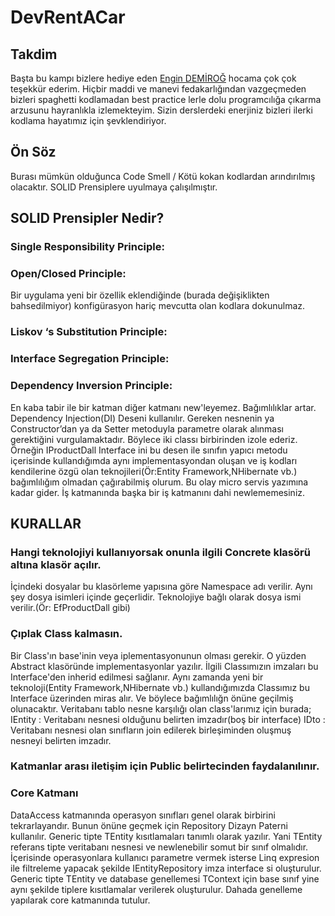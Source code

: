 # DevRentACar

## Takdim
Başta bu kampı bizlere hediye eden [Engin DEMİROĞ](https://github.com/engindemirog) hocama çok çok teşekkür ederim. Hiçbir maddi ve manevi fedakarlığından vazgeçmeden bizleri spaghetti kodlamadan best practice lerle dolu programcılığa çıkarma arzusunu hayranlıkla izlemekteyim. Sizin derslerdeki enerjiniz bizleri ilerki kodlama hayatımız için şevklendiriyor.
## Ön Söz
Burası mümkün olduğunca Code Smell / Kötü kokan kodlardan arındırılmış olacaktır. SOLID Prensiplere uyulmaya çalışılmıştır.

## SOLID Prensipler Nedir?
### Single Responsibility Principle:

### Open/Closed Principle:
Bir uygulama yeni bir özellik eklendiğinde (burada değişiklikten bahsedilmiyor) konfigürasyon hariç mevcutta olan kodlara dokunulmaz.

### Liskov ‘s Substitution Principle:

### Interface Segregation Principle:

### Dependency Inversion Principle:
En kaba tabir ile bir katman diğer katmanı new'leyemez. Bağımlılıklar artar. 
Dependency Injection(DI) Deseni kullanılır. Gereken nesnenin ya Constructor’dan ya da Setter metoduyla parametre olarak alınması gerektiğini vurgulamaktadır. Böylece iki classı birbirinden izole ederiz. Örneğin IProductDall Interface ini bu desen ile sınıfın yapıcı metodu içerisinde kullandığımda aynı implementasyondan oluşan ve iş kodları kendilerine özgü olan teknojileri(Ör:Entity Framework,NHibernate vb.) bağımlılığım olmadan çağırabilmiş olurum.
Bu olay micro servis yazımına kadar gider. İş katmanında başka bir iş katmanını dahi newlememesiniz.

## KURALLAR

### Hangi teknolojiyi kullanıyorsak onunla ilgili Concrete klasörü altına klasör açılır.
İçindeki dosyalar bu klasörleme yapısına göre Namespace adı verilir.
Aynı şey dosya isimleri içinde geçerlidir. Teknolojiye bağlı olarak dosya ismi verilir.(Ör: EfProductDall gibi)

### Çıplak Class kalmasın.
Bir Class'ın base'inin veya iplementasyonunun olması gerekir.
O yüzden Abstract klasöründe implementasyonlar yazılır.
İlgili Classımızın imzaları bu Interface'den inherid edilmesi sağlanır.
Aynı zamanda yeni bir teknoloji(Entity Framework,NHibernate vb.) kullandığımızda Classımız bu Interface üzerinden miras alır. Ve böylece bağımlılığn önüne geçilmiş olunacaktır.
Veritabanı tablo nesne karşılığı olan class'larımız için burada;
IEntity : Veritabanı nesnesi olduğunu belirten imzadır(boş bir interface)
IDto : Veritabanı nesnesi olan sınıfların join edilerek birleşiminden oluşmuş nesneyi belirten imzadır.

### Katmanlar arası iletişim için Public belirtecinden faydalanılınır.

### Core Katmanı
DataAccess katmanında operasyon sınıfları genel olarak birbirini tekrarlayandır. Bunun önüne geçmek için Repository Dizayn Paterni kullanılır.  Generic tipte TEntity kısıtlamaları tanımlı olarak yazılır. Yani TEntity referans tipte veritabanı nesnesi ve newlenebilir somut bir sınıf olmalıdır. İçerisinde operasyonlara kullanıcı parametre vermek isterse Linq expresion ile filtreleme yapacak şekilde IEntityRepository imza interface si oluşturulur.
Generic tipte TEntity ve database  genellemesi TContext için base sınıf yine aynı şekilde tiplere kısıtlamalar verilerek oluşturulur. Dahada genelleme yapılarak core katmanında tutulur.

